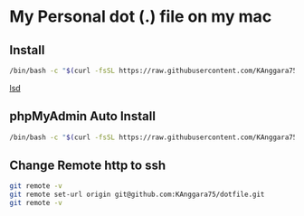 # My Personal dot (.) file on my mac

## Install

```bash
/bin/bash -c "$(curl -fsSL https://raw.githubusercontent.com/KAnggara75/dotfile/main/install.sh)"
```
[lsd](https://github.com/lsd-rs/lsd/releases)

## phpMyAdmin Auto Install

```bash
/bin/bash -c "$(curl -fsSL https://raw.githubusercontent.com/KAnggara75/dotfile/main/pma.sh)"
```

## Change Remote http to ssh

```bash
git remote -v
git remote set-url origin git@github.com:KAnggara75/dotfile.git
git remote -v
````
